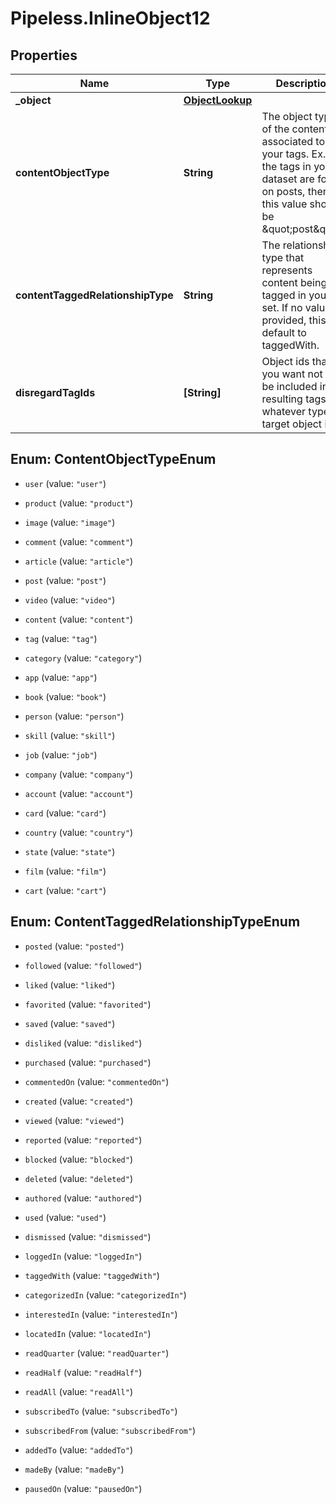# Pipeless.InlineObject12

## Properties

Name | Type | Description | Notes
------------ | ------------- | ------------- | -------------
**_object** | [**ObjectLookup**](ObjectLookup.md) |  | 
**contentObjectType** | **String** | The object type of the content associated to your tags. Ex. if the tags in your dataset are found on posts, then this value should be \&quot;post\&quot;. | 
**contentTaggedRelationshipType** | **String** | The relationship type that represents content being tagged in your set. If no value is provided, this will default to taggedWith. | [optional] 
**disregardTagIds** | **[String]** | Object ids that you want not to be included in the resulting tags (or whatever type target object is). | [optional] 



## Enum: ContentObjectTypeEnum


* `user` (value: `"user"`)

* `product` (value: `"product"`)

* `image` (value: `"image"`)

* `comment` (value: `"comment"`)

* `article` (value: `"article"`)

* `post` (value: `"post"`)

* `video` (value: `"video"`)

* `content` (value: `"content"`)

* `tag` (value: `"tag"`)

* `category` (value: `"category"`)

* `app` (value: `"app"`)

* `book` (value: `"book"`)

* `person` (value: `"person"`)

* `skill` (value: `"skill"`)

* `job` (value: `"job"`)

* `company` (value: `"company"`)

* `account` (value: `"account"`)

* `card` (value: `"card"`)

* `country` (value: `"country"`)

* `state` (value: `"state"`)

* `film` (value: `"film"`)

* `cart` (value: `"cart"`)





## Enum: ContentTaggedRelationshipTypeEnum


* `posted` (value: `"posted"`)

* `followed` (value: `"followed"`)

* `liked` (value: `"liked"`)

* `favorited` (value: `"favorited"`)

* `saved` (value: `"saved"`)

* `disliked` (value: `"disliked"`)

* `purchased` (value: `"purchased"`)

* `commentedOn` (value: `"commentedOn"`)

* `created` (value: `"created"`)

* `viewed` (value: `"viewed"`)

* `reported` (value: `"reported"`)

* `blocked` (value: `"blocked"`)

* `deleted` (value: `"deleted"`)

* `authored` (value: `"authored"`)

* `used` (value: `"used"`)

* `dismissed` (value: `"dismissed"`)

* `loggedIn` (value: `"loggedIn"`)

* `taggedWith` (value: `"taggedWith"`)

* `categorizedIn` (value: `"categorizedIn"`)

* `interestedIn` (value: `"interestedIn"`)

* `locatedIn` (value: `"locatedIn"`)

* `readQuarter` (value: `"readQuarter"`)

* `readHalf` (value: `"readHalf"`)

* `readAll` (value: `"readAll"`)

* `subscribedTo` (value: `"subscribedTo"`)

* `subscribedFrom` (value: `"subscribedFrom"`)

* `addedTo` (value: `"addedTo"`)

* `madeBy` (value: `"madeBy"`)

* `pausedOn` (value: `"pausedOn"`)




